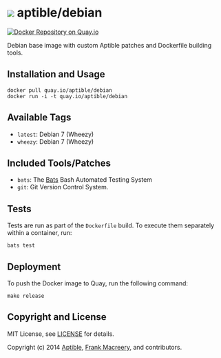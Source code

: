 # ![](https://gravatar.com/avatar/11d3bc4c3163e3d238d558d5c9d98efe?s=64) aptible/debian

[![Docker Repository on Quay.io](https://quay.io/repository/aptible/debian/status)](https://quay.io/repository/aptible/debian)

Debian base image with custom Aptible patches and Dockerfile building tools.

## Installation and Usage

    docker pull quay.io/aptible/debian
    docker run -i -t quay.io/aptible/debian

## Available Tags

* `latest`: Debian 7 (Wheezy)
* `wheezy`: Debian 7 (Wheezy)

## Included Tools/Patches

* `bats`: The [Bats](https://github.com/sstephenson/bats) Bash Automated Testing System
* `git`: Git Version Control System.

## Tests

Tests are run as part of the `Dockerfile` build. To execute them separately within a container, run:

    bats test

## Deployment

To push the Docker image to Quay, run the following command:

    make release

## Copyright and License

MIT License, see [LICENSE](LICENSE.md) for details.

Copyright (c) 2014 [Aptible](https://www.aptible.com), [Frank Macreery](https://github.com/fancyremarker), and contributors.
